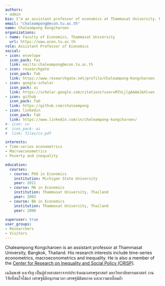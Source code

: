 ```yaml
---
authors:
- admin
bio: I’m an assistant professor of economics at Thammasat University. My research interests are time series econometrics, and empirical macroeconomics.
email: "chaleampong@econ.tu.ac.th"
name: Chaleampong Kongcharoen
organizations:
- name: Faculty of Economics, Thammasat University
  url: https://www.econ.tu.ac.th
role: Assistant Professor of Economics
social:
- icon: envelope
  icon_pack: fas
  link: mailto:chaleampong@econ.tu.ac.th
- icon: researchgate
  icon_pack: fab
  link: https://www.researchgate.net/profile/Chaleampong-Kongcharoen
- icon: google-scholar
  icon_pack: ai
  link: https://scholar.google.com/citations?user=M7nLjlgAAAAJ&hl=en
- icon: github
  icon_pack: fab
  link: https://github.com/chaleampong
- icon: linkedin
  icon_pack: fab
  link: https://www.linkedin.com/in/chaleampong-kongcharoen/
#- icon: cv
#  icon_pack: ai
#  link: files/cv.pdf

interests:
- Time-series econometrics
- Macroeconometrics
- Poverty and inequality

education:
  courses:
  - course: PhD in Economics
    institution: Michigan State University
    year: 2011
  - course: MA in Economics
    institution: Thammasat University, Thailand
    year: 2003
  - course: BA in Economics
    institution: Thammasat University, Thailand
    year: 2000
    
superuser: true
user_groups:
- Researchers
- Visitors
---
```


Chaleampong Kongcharoen is an assistant professor at Thammasat University, Bangkok, Thailand.  His research interests include time-series econometrics, macroeconometrics and inequality.  He is also a member of the [Center for Research on Inequality and Social Policy (CRISP)](http://www.crisp.econ.tu.ac.th/).

เฉลิมพงษ์ คงเจริญ เป็นผู้ช่วยศาสตราจารย์ประจำคณะเศรษฐศาสตร์ มหาวิทยาลัยธรรมศาสตร์ งานวิจัยที่สนใจได้แก่ เศรษฐมิติอนุกรมเวลา เศรษฐมิติมหภาค และความเหลื่อมล้ำ





